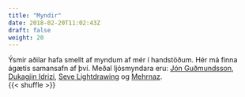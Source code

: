 ```yaml
---
title: "Myndir"
date: 2018-02-20T11:02:43Z
draft: false
weight: 20
---
```




<div>
Ýsmir aðilar hafa smellt af myndum af mér í handstöðum. Hér má finna ágætis samansafn af því.
Meðal ljósmyndara eru: <a href="https://www.jongudmundsson.com/">Jón Guðmundsson</a>, <a href="https://www.facebook.com/dukagjinfilm/">Dukagjin Idrizi</a>, <a href="https://www.facebook.com/sevelightdrawing/">Seve Lightdrawing</a> og <a href="https://www.instagram.com/raycapture/">Mehrnaz</a>.
</div>
<div>
<section id="photos">
	{{< shuffle >}}
</section>

<script>
// Wrap every .img in a div
  // 1. For all items with class .img...
  // 2. Wrap them in a div
  $(".img").wrap('<div class="alt-wrap"/>');

// Add alt text after each .img
  // 1. For all items with class .img...
  // 2. Run a function for each of them...
  // 3. To add a p element after it
  // 5. Containing that element's alt text
  $(".img").each(function() {
    $(this).after('<h4 class="alt">' + $(this).attr('alt') + '</h4>');
  })

// CSS shows/hides the alt text on hover
</script>
<!-- </div> -->
</div>